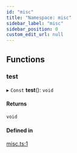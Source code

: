 ```yaml
---
id: "misc"
title: "Namespace: misc"
sidebar_label: "misc"
sidebar_position: 0
custom_edit_url: null
---
```


## Functions

### test

▸ `Const` **test**(): `void`

#### Returns

`void`

#### Defined in

[misc.ts:1](https://github.com/brainsatplay/jsnwb/blob/14685c9/src/misc.ts#L1)

